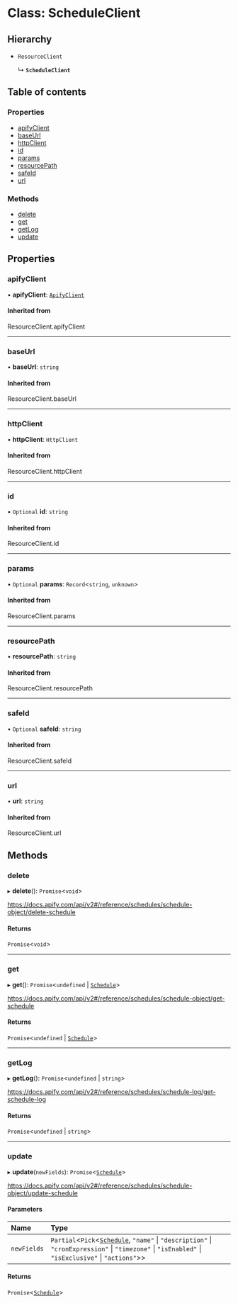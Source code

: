 # Class: ScheduleClient

## Hierarchy

- `ResourceClient`

  ↳ **`ScheduleClient`**

## Table of contents

### Properties

- [apifyClient](ScheduleClient.md#apifyclient)
- [baseUrl](ScheduleClient.md#baseurl)
- [httpClient](ScheduleClient.md#httpclient)
- [id](ScheduleClient.md#id)
- [params](ScheduleClient.md#params)
- [resourcePath](ScheduleClient.md#resourcepath)
- [safeId](ScheduleClient.md#safeid)
- [url](ScheduleClient.md#url)

### Methods

- [delete](ScheduleClient.md#delete)
- [get](ScheduleClient.md#get)
- [getLog](ScheduleClient.md#getlog)
- [update](ScheduleClient.md#update)

## Properties

### <a id="apifyclient" name="apifyclient"></a> apifyClient

• **apifyClient**: [`ApifyClient`](ApifyClient.md)

#### Inherited from

ResourceClient.apifyClient

___

### <a id="baseurl" name="baseurl"></a> baseUrl

• **baseUrl**: `string`

#### Inherited from

ResourceClient.baseUrl

___

### <a id="httpclient" name="httpclient"></a> httpClient

• **httpClient**: `HttpClient`

#### Inherited from

ResourceClient.httpClient

___

### <a id="id" name="id"></a> id

• `Optional` **id**: `string`

#### Inherited from

ResourceClient.id

___

### <a id="params" name="params"></a> params

• `Optional` **params**: `Record`<`string`, `unknown`\>

#### Inherited from

ResourceClient.params

___

### <a id="resourcepath" name="resourcepath"></a> resourcePath

• **resourcePath**: `string`

#### Inherited from

ResourceClient.resourcePath

___

### <a id="safeid" name="safeid"></a> safeId

• `Optional` **safeId**: `string`

#### Inherited from

ResourceClient.safeId

___

### <a id="url" name="url"></a> url

• **url**: `string`

#### Inherited from

ResourceClient.url

## Methods

### <a id="delete" name="delete"></a> delete

▸ **delete**(): `Promise`<`void`\>

https://docs.apify.com/api/v2#/reference/schedules/schedule-object/delete-schedule

#### Returns

`Promise`<`void`\>

___

### <a id="get" name="get"></a> get

▸ **get**(): `Promise`<`undefined` \| [`Schedule`](../interfaces/Schedule.md)\>

https://docs.apify.com/api/v2#/reference/schedules/schedule-object/get-schedule

#### Returns

`Promise`<`undefined` \| [`Schedule`](../interfaces/Schedule.md)\>

___

### <a id="getlog" name="getlog"></a> getLog

▸ **getLog**(): `Promise`<`undefined` \| `string`\>

https://docs.apify.com/api/v2#/reference/schedules/schedule-log/get-schedule-log

#### Returns

`Promise`<`undefined` \| `string`\>

___

### <a id="update" name="update"></a> update

▸ **update**(`newFields`): `Promise`<[`Schedule`](../interfaces/Schedule.md)\>

https://docs.apify.com/api/v2#/reference/schedules/schedule-object/update-schedule

#### Parameters

| Name | Type |
| :------ | :------ |
| `newFields` | `Partial`<`Pick`<[`Schedule`](../interfaces/Schedule.md), ``"name"`` \| ``"description"`` \| ``"cronExpression"`` \| ``"timezone"`` \| ``"isEnabled"`` \| ``"isExclusive"`` \| ``"actions"``\>\> |

#### Returns

`Promise`<[`Schedule`](../interfaces/Schedule.md)\>
